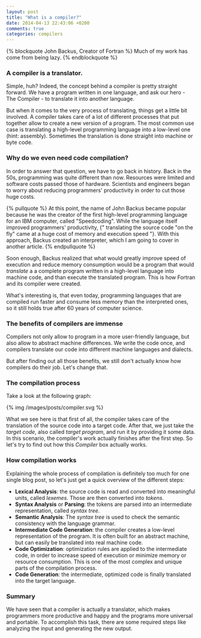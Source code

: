 ```yaml
---
layout: post
title: "What is a compiler?"
date: 2014-04-13 22:43:06 +0200
comments: true
categories: compilers
---
```


{% blockquote John Backus, Creator of Fortran %}
  Much of my work has come from being lazy.
{% endblockquote %}

### A compiler is a translator.
Simple, huh? Indeed, the concept behind a compiler is pretty straight forward.
We have a program written in one language, and ask our hero - The Compiler -
to translate it into another language.

But when it comes to the very process of translating, things get a little bit
involved. A compiler takes care of a lot of different processes that put
together allow to create a new version of a program. The most common use case
is translating a high-level programming language into a low-level one
(hint: assembly). Sometimes the translation is done straight into machine or
byte code.

### Why do we even need code compilation?
In order to answer that question, we have to go back in history. Back in the
50s, programming was quite different than now. Resources were limited and
 software costs passed those of hardware. Scientists and engineers began to
worry about reducing programmers' productivity in order to cut those huge costs.

{% pullquote %}
At this point, the name of John Backus became popular because he was the creator
of the first high-level programming language for an IBM computer, called
"Speedcoding". While the language itself improved programmers' productivity,
{" translating the source code "on the fly" came at a huge cost of memory and
execution speed "}. With this approach, Backus created an interpreter, which I am
going to cover in another article.
{% endpullquote %}

Soon enough, Backus realized that what would greatly improve speed of execution
and reduce memory consumption would be a program that would _translate_ a
a complete program written in a high-level language into machine code, and than
execute the translated program. This is how Fortran and its compiler were
created.

What's interesting is, that even today, programming languages that are compiled
run faster and consume less memory than the interpreted ones, so it still holds
true after 60 years of computer science.

### The benefits of compilers are immense
Compilers not only allow to program in a more user-friendly language, but also
allow to abstract machine differences. We write the code once, and compilers
translate our code into different machine languages and dialects.

But after finding out all those benefits, we still don't actually know how
compilers do their job. Let's change that.

### The compilation process
Take a look at the following graph:

{% img /images/posts/compiler.svg %}

What we see here is that first of all, the compiler takes care of the
translation of the source code into a target code. After that, we just take the
_target code_, also called _target program_, and run it by providing it some
data. In this scenario, the compiler's work actually finishes after the first
step. So let's try to find out how this _Compiler_ box actually works.

### How compilation works
Explaining the whole process of compilation is definitely too much for one
single blog post, so let's just get a quick overview of the different steps:

* __Lexical Analysis__: the source code is read and converted into meaningful
units, called _lexemes_. Those are then converted into _tokens_.
* __Syntax Analysis__ or __Parsing__: the tokens are parsed into an intermediate
representation, called _syntax tree_.
* __Semantic Analysis__: The _syntax tree_ is used to check the semantic
consistency with the language grammar.
* __Intermediate Code Generation__: the compiler creates a low-level
representation of the program. It is often built for an abstract machine,
but can easily be translated into real machine code.
* __Code Optimization__: optimization rules are applied to the intermediate
code, in order to increase speed of execution or minimize memory or resource
consumption. This is one of the most complex and unique parts of the
compilation process.
* __Code Generation__: the intermediate, optimized code is finally translated
into the target language.

### Summary

We have seen that a compiler is actually a translator, which makes programmers
more productive and happy and the programs more universal and portable.
To accomplish this task, there are some required steps like analyzing the input
and generating the new output.

